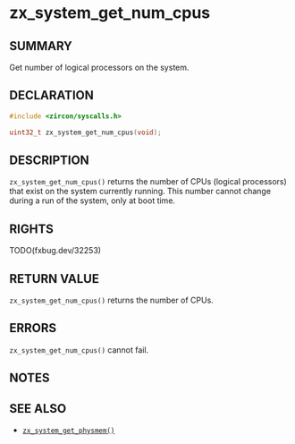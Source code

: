 # zx_system_get_num_cpus

## SUMMARY

<!-- Contents of this heading updated by update-docs-from-fidl, do not edit. -->

Get number of logical processors on the system.

## DECLARATION

<!-- Contents of this heading updated by update-docs-from-fidl, do not edit. -->

```c
#include <zircon/syscalls.h>

uint32_t zx_system_get_num_cpus(void);
```

## DESCRIPTION

`zx_system_get_num_cpus()` returns the number of CPUs (logical processors)
that exist on the system currently running.  This number cannot change
during a run of the system, only at boot time.

## RIGHTS

<!-- Contents of this heading updated by update-docs-from-fidl, do not edit. -->

TODO(fxbug.dev/32253)

## RETURN VALUE

`zx_system_get_num_cpus()` returns the number of CPUs.

## ERRORS

`zx_system_get_num_cpus()` cannot fail.

## NOTES

## SEE ALSO

 - [`zx_system_get_physmem()`]

<!-- References updated by update-docs-from-fidl, do not edit. -->

[`zx_system_get_physmem()`]: system_get_physmem.md
